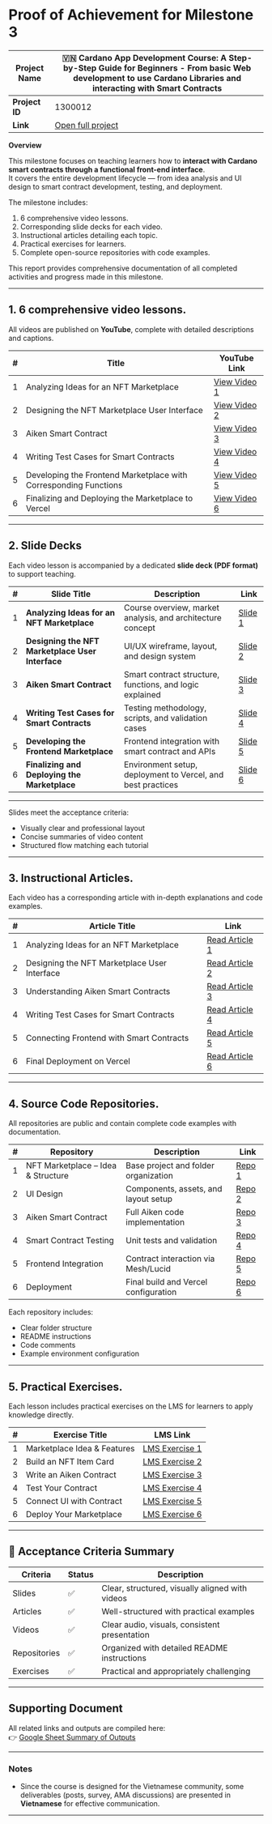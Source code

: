 # Proof of Achievement for Milestone 3

| **Project Name** | 🇻🇳 Cardano App Development Course: A Step-by-Step Guide for Beginners - From basic Web development to use Cardano Libraries and interacting with Smart Contracts |
| ---------------- | ---------------------------------------------------------------------------------------------------------------------------------------------------------------- |
| **Project ID**   | 1300012                                                                                                                                                          |
| **Link**         | [Open full project](https://milestones.projectcatalyst.io/projects/1300012)                                                                                      |

**Overview**

This milestone focuses on teaching learners how to **interact with Cardano smart contracts through a functional front-end interface**.  
It covers the entire development lifecycle — from idea analysis and UI design to smart contract development, testing, and deployment.

The milestone includes:

1. 6 comprehensive video lessons.
2. Corresponding slide decks for each video.
3. Instructional articles detailing each topic.
4. Practical exercises for learners.
5. Complete open-source repositories with code examples.

This report provides comprehensive documentation of all completed activities and progress made in this milestone.

---

## **1. 6 comprehensive video lessons.**

All videos are published on **YouTube**, complete with detailed descriptions and captions.

| #   | Title                                                            | YouTube Link                            |
| --- | ---------------------------------------------------------------- | --------------------------------------- |
| 1   | Analyzing Ideas for an NFT Marketplace                           | [View Video 1](https://youtube.com/...) |
| 2   | Designing the NFT Marketplace User Interface                     | [View Video 2](https://youtube.com/...) |
| 3   | Aiken Smart Contract                                             | [View Video 3](https://youtube.com/...) |
| 4   | Writing Test Cases for Smart Contracts                           | [View Video 4](https://youtube.com/...) |
| 5   | Developing the Frontend Marketplace with Corresponding Functions | [View Video 5](https://youtube.com/...) |
| 6   | Finalizing and Deploying the Marketplace to Vercel               | [View Video 6](https://youtube.com/...) |

---

## **2. Slide Decks**

Each video lesson is accompanied by a dedicated **slide deck (PDF format)** to support teaching.

| #   | Slide Title                                      | Description                                                 | Link                                       |
| --- | ------------------------------------------------ | ----------------------------------------------------------- | ------------------------------------------ |
| 1   | **Analyzing Ideas for an NFT Marketplace**       | Course overview, market analysis, and architecture concept  | [Slide 1](https://drive.google.com/...) |
| 2   | **Designing the NFT Marketplace User Interface** | UI/UX wireframe, layout, and design system                  | [Slide 2](https://drive.google.com/...) |
| 3   | **Aiken Smart Contract**                         | Smart contract structure, functions, and logic explained    | [Slide 3](https://drive.google.com/...) |
| 4   | **Writing Test Cases for Smart Contracts**       | Testing methodology, scripts, and validation cases          | [Slide 4](https://drive.google.com/...) |
| 5   | **Developing the Frontend Marketplace**          | Frontend integration with smart contract and APIs           | [Slide 5](https://drive.google.com/...) |
| 6   | **Finalizing and Deploying the Marketplace**     | Environment setup, deployment to Vercel, and best practices | [Slide 6](https://drive.google.com/...) |

---

Slides meet the acceptance criteria:

- Visually clear and professional layout
- Concise summaries of video content
- Structured flow matching each tutorial

---

## **3. Instructional Articles.**

Each video has a corresponding article with in-depth explanations and code examples.

| #   | Article Title                                | Link                                                   |
| --- | -------------------------------------------- | ------------------------------------------------------ |
| 1   | Analyzing Ideas for an NFT Marketplace       | [Read Article 1](https://blog.example.com/article1) |
| 2   | Designing the NFT Marketplace User Interface | [Read Article 2](https://blog.example.com/article2) |
| 3   | Understanding Aiken Smart Contracts          | [Read Article 3](https://blog.example.com/article3) |
| 4   | Writing Test Cases for Smart Contracts       | [Read Article 4](https://blog.example.com/article4) |
| 5   | Connecting Frontend with Smart Contracts     | [Read Article 5](https://blog.example.com/article5) |
| 6   | Final Deployment on Vercel                   | [Read Article 6](https://blog.example.com/article6) |

---

## **4. Source Code Repositories.**

All repositories are public and contain complete code examples with documentation.

| #   | Repository                         | Description                          | Link                                |
| --- | ---------------------------------- | ------------------------------------ | ----------------------------------- |
| 1   | NFT Marketplace – Idea & Structure | Base project and folder organization | [Repo 1](https://github.com/...) |
| 2   | UI Design                          | Components, assets, and layout setup | [Repo 2](https://github.com/...) |
| 3   | Aiken Smart Contract               | Full Aiken code implementation       | [Repo 3](https://github.com/...) |
| 4   | Smart Contract Testing             | Unit tests and validation            | [Repo 4](https://github.com/...) |
| 5   | Frontend Integration               | Contract interaction via Mesh/Lucid  | [Repo 5](https://github.com/...) |
| 6   | Deployment                         | Final build and Vercel configuration | [Repo 6](https://github.com/...) |

Each repository includes:

- Clear folder structure
- README instructions
- Code comments
- Example environment configuration

---

## **5. Practical Exercises.**

Each lesson includes practical exercises on the LMS for learners to apply knowledge directly.

| #   | Exercise Title              | LMS Link                                      |
| --- | --------------------------- | --------------------------------------------- |
| 1   | Marketplace Idea & Features | [LMS Exercise 1](https://lms.example.com/ex1) |
| 2   | Build an NFT Item Card      | [LMS Exercise 2](https://lms.example.com/ex2) |
| 3   | Write an Aiken Contract     | [LMS Exercise 3](https://lms.example.com/ex3) |
| 4   | Test Your Contract          | [LMS Exercise 4](https://lms.example.com/ex4) |
| 5   | Connect UI with Contract    | [LMS Exercise 5](https://lms.example.com/ex5) |
| 6   | Deploy Your Marketplace     | [LMS Exercise 6](https://lms.example.com/ex6) |

---

## 🧾 Acceptance Criteria Summary

| Criteria     | Status | Description                                     |
| ------------ | ------ | ----------------------------------------------- |
| Slides       | ✅     | Clear, structured, visually aligned with videos |
| Articles     | ✅     | Well-structured with practical examples         |
| Videos       | ✅     | Clear audio, visuals, consistent presentation   |
| Repositories | ✅     | Organized with detailed README instructions     |
| Exercises    | ✅     | Practical and appropriately challenging         |

---

## **Supporting Document**

All related links and outputs are compiled here:  
👉 [Google Sheet Summary of Outputs](https://docs.google.com/spreadsheets/d/e/2PACX-1vQgrml0-rdHdsCxCBKuRESihX2Lmxmb74hR1DKKzIdKg9S-lcENKbUPPERZVvbTCaPdCJjE60pXKgRd/pubhtml)

---

### **Notes**

- Since the course is designed for the Vietnamese community, some deliverables (posts, survey, AMA discussions) are presented in **Vietnamese** for effective communication.

---
